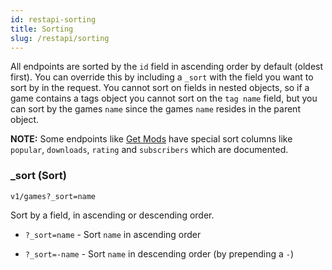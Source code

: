 ```yaml
---
id: restapi-sorting
title: Sorting
slug: /restapi/sorting
---
```


All endpoints are sorted by the `id` field in ascending order by default (oldest first). You can override this by including a `_sort` with the field you want to sort by in the request. You cannot sort on fields in nested objects, so if a game contains a tags object you cannot sort on the `tag name` field, but you can sort by the games `name` since the games `name` resides in the parent object.

__NOTE:__ Some endpoints like [Get Mods](/restapi/docs/get-mods) have special sort columns like `popular`, `downloads`, `rating` and `subscribers` which are documented.

### _sort (Sort)

```
v1/games?_sort=name
```

Sort by a field, in ascending or descending order.

- `?_sort=name` - Sort `name` in ascending order

- `?_sort=-name` - Sort `name` in descending order (by prepending a `-`)

